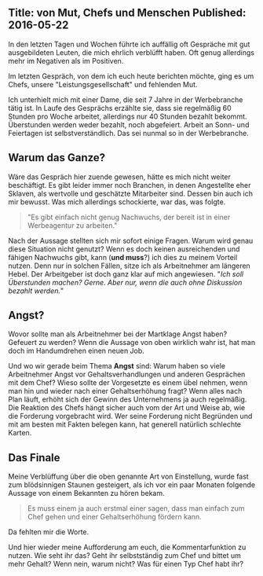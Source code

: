 Title: von Mut, Chefs und Menschen
Published: 2016-05-22
---
In den letzten Tagen und Wochen führte ich auffällig oft Gespräche mit gut ausgebildeten Leuten, die mich ehrlich verblüfft haben. Oft genug allerdings mehr im Negativen als im Positiven. 

Im letzten Gespräch, von dem ich euch heute berichten möchte, ging es um Chefs, unsere "Leistungsgesellschaft" und fehlenden Mut. 

Ich unterhielt mich mit einer Dame, die seit 7 Jahre in der Werbebranche tätig ist. In Laufe des Gesprächs erzählte sie, dass sie regelmäßig 60 Stunden pro Woche arbeitet, allerdings nur 40 Stunden bezahlt bekommt. Überstunden werden weder bezahlt, noch abgefeiert. Arbeit an Sonn- und Feiertagen ist selbstverständlich. Das sei nunmal so in der Werbebranche<!-- Read More -->.

## Warum das Ganze? 
Wäre das Gespräch hier zuende gewesen, hätte es mich nicht weiter beschäftigt. Es gibt leider immer noch Branchen, in denen Angestellte eher Sklaven, als wertvolle und geschätzte Mitarbeiter sind. Dessen bin auch ich mir bewusst. Was mich allerdings schockierte, war das, was folgte. 

> "Es gibt einfach nicht genug Nachwuchs, der bereit ist in einer Werbeagentur zu arbeiten."

Nach der Aussage stellten sich mir sofort einige Fragen. Warum wird genau diese Situation nicht genutzt? Wenn es doch keinen ausreichenden und fähigen Nachwuchs gibt, kann (**und muss**?) ich dies zu meinem Vorteil nutzen. Denn nur in solchen Fällen, sitze ich als Arbeitnehmer am längeren Hebel. Der Arbeitgeber ist doch ganz klar auf mich angewiesen. "*Ich soll Überstunden machen? Gerne. Aber nur, wenn die auch ohne Diskussion bezahlt werden.*"

## Angst?
Wovor sollte man als Arbeitnehmer bei der Martklage Angst haben? Gefeuert zu werden? Wenn die Aussage von oben wirklich wahr ist, hat man doch im Handumdrehen einen neuen Job.

Und wo wir gerade beim Thema **Angst** sind: Warum haben so viele Arbeitnehmer Angst vor Gehaltsverhandlungen und anderen Gesprächen mit dem Chef? Wieso sollte der Vorgesetzte es einem übel nehmen, wenn man hin und wieder nach einer Gehaltserhöhung fragt? Wenn alles nach Plan läuft, erhöht sich der Gewinn des Unternehmens ja auch regelmäßig. Die Reaktion des Chefs hängt sicher auch vom der Art und Weise ab, wie die Forderung vorgebracht wird. Wer seine Forderung nicht Begründen und mit am besten mit Fakten belegen kann, hat generell natürlich schlechte Karten. 

## Das Finale
Meine Verblüffung über die oben genannte Art von Einstellung, wurde fast zum blödsinnigen Staunen gesteigert, als ich vor ein paar Monaten folgende Aussage von einem Bekannten zu hören bekam. 

> Es muss einem ja auch erstmal einer sagen, dass man einfach zum Chef gehen und einer Gehaltserhöhung fördern kann. 

Da fehlten mir die Worte. 

Und hier wieder meine Aufforderung am euch, die Kommentarfunktion zu nutzen. Wie seht ihr das? Geht ihr selbstständig zum Chef und bittet um mehr Gehalt? Wenn nein, warum nicht? Was für einen Typ Chef habt ihr? 
